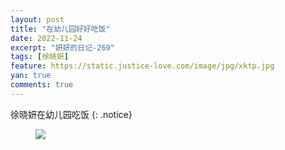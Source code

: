 ```yaml
---
layout: post
title: "在幼儿园好好吃饭"
date: 2022-11-24
excerpt: "妍妍的日记-269"
tags: [徐晓妍]
feature: https://static.justice-love.com/image/jpg/xktp.jpg
yan: true
comments: true
---
```

徐晓妍在幼儿园吃饭
{: .notice}
<figure>
    <img src="{{ site.staticUrl }}/yanyan/image/xuxiaoyanchifan.jpeg" />
</figure>